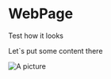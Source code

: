 # WebPage
Test how it looks

Let`s put some content there

![A picture](https://github.com/estoilkov/WebPage/blob/master/city.jpg )
